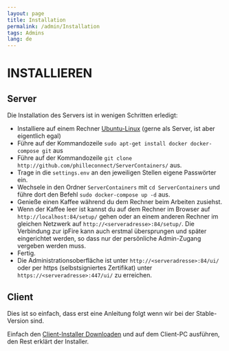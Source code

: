 ```yaml
---
layout: page
title: Installation
permalink: /admin/Installation
tags: Admins
lang: de
---
```


# **INSTALLIEREN**

## Server

Die Installation des Servers ist in wenigen Schritten erledigt:

* Installiere auf einem Rechner [Ubuntu-Linux](https://ubuntu.com) (gerne als Server, ist aber eigentlich egal)
* Führe auf der Kommandozeile `sudo apt-get install docker docker-compose git` aus
* Führe auf der Kommandozeile `git clone http://github.com/philleconnect/ServerContainers/` aus.
* Trage in die `settings.env` an den jeweiligen Stellen eigene Passwörter ein.
* Wechsele in den Ordner `ServerContainers` mit `cd ServerContainers` und führe dort den Befehl `sudo docker-compose up -d` aus.
* Genieße einen Kaffee während du dem Rechner beim Arbeiten zusiehst.
* Wenn der Kaffee leer ist kannst du auf dem Rechner im Browser auf `http://localhost:84/setup/` gehen oder an einem anderen Rechner im gleichen Netzwerk auf `http://<serveradresse>:84/setup/`. Die Verbindung zur ipFire kann auch erstmal übersprungen und später eingerichtet werden, so dass nur der persönliche Admin-Zugang vergeben werden muss.
* Fertig.
* Die Administrationsoberfläche ist unter `http://<serveradresse>:84/ui/` oder per https (selbstsigniertes Zertifikat) unter `https://<serveradresse>:447/ui/` zu erreichen.

## Client

Dies ist so einfach, dass erst eine Anleitung folgt wenn wir bei der Stable-Version sind.

Einfach den [Client-Installer Downloaden](https://github.com/philleconnect/ClientSetup-Windows/blob/master/Installer/PhilleConnectSetup.exe) und auf dem Client-PC ausführen, den Rest erklärt der Installer.
